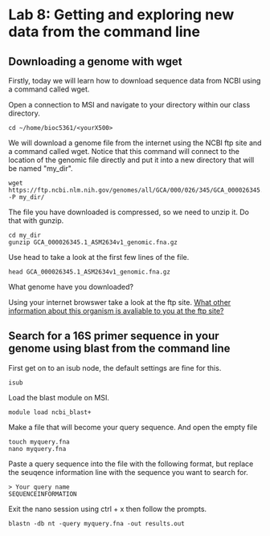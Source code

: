 # Lab 8: Getting and exploring new data from the command line

## Downloading a genome with wget

Firstly, today we will learn how to download sequence data from NCBI using a command called wget.

Open a connection to MSI and navigate to your directory within our class directory.

```
cd ~/home/bioc5361/<yourX500>
```

We will download a genome file from the internet using the NCBI ftp site and a command called wget.
Notice that this command will connect to the location of the genomic file directly and put it into a new directory that will be named "my_dir".

```
wget https://ftp.ncbi.nlm.nih.gov/genomes/all/GCA/000/026/345/GCA_000026345.1_ASM2634v1/GCA_000026345.1_ASM2634v1_genomic.fna.gz -P my_dir/
```

The file you have downloaded is compressed, so we need to unzip it. Do that with gunzip.

```
cd my_dir
gunzip GCA_000026345.1_ASM2634v1_genomic.fna.gz
```

Use head to take a look at the first few lines of the file. 

```
head GCA_000026345.1_ASM2634v1_genomic.fna.gz
```

What genome have you downloaded?

Using your internet browswer take a look at the ftp site. [What other information about this organism is avaliable to you at the ftp site?](ftp://ftp.ncbi.nlm.nih.gov/genomes/all/GCA/000/026/345/GCA_000026345.1_ASM2634v1)

## Search for a 16S primer sequence in your genome using blast from the command line

First get on to an isub node, the default settings are fine for this.

```
isub
```

Load the blast module on MSI. 

```
module load ncbi_blast+
```
Make a file that will become your query sequence. And open the empty file

```
touch myquery.fna
nano myquery.fna
```
Paste a query sequence into the file with the following format, but replace the seuqence information line with the sequence you want to search for. 

```
> Your query name
SEQUENCEINFORMATION

```

Exit the nano session using ctrl + x then follow the prompts.


```
blastn -db nt -query myquery.fna -out results.out
```







